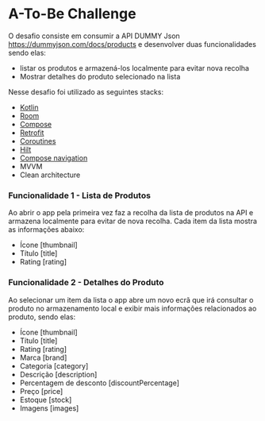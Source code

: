 # A-To-Be Challenge

O desafio consiste em consumir a API DUMMY Json https://dummyjson.com/docs/products e desenvolver duas funcionalidades sendo elas:
+ listar os produtos e armazená-los localmente para evitar nova recolha
+ Mostrar detalhes do produto selecionado na lista

Nesse desafio foi utilizado as seguintes stacks:
+ [Kotlin](https://kotlinlang.org/docs/home.html)
+ [Room](https://developer.android.com/training/data-storage/room)
+ [Compose](https://developer.android.com/jetpack/compose/documentation)
+ [Retrofit](https://square.github.io/retrofit/)
+ [Coroutines](https://developer.android.com/kotlin/coroutines)
+ [Hilt](https://developer.android.com/training/dependency-injection/hilt-android)
+ [Compose navigation](https://developer.android.com/jetpack/compose/navigation)
+ MVVM
+ Clean architecture

### Funcionalidade 1 - Lista de Produtos

Ao abrir o app pela primeira vez faz a recolha da lista de produtos na API e armazena localmente para evitar de nova recolha.
Cada item da lista mostra as informações abaixo:

+ Ícone [thumbnail]
+ Título [title]
+ Rating [rating]

### Funcionalidade 2 - Detalhes do Produto

Ao selecionar um item da lista o app abre um novo ecrã que irá consultar o produto no armazenamento local e exibir mais informações relacionados ao produto, sendo elas:

+ Ícone [thumbnail]
+ Título [title]
+ Rating [rating]
+ Marca [brand]
+ Categoria [category]
+ Descrição [description]
+ Percentagem de desconto [discountPercentage]
+ Preço [price]
+ Estoque [stock]
+ Imagens [images]
